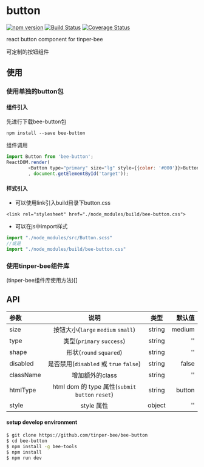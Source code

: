 # button

[![npm version](https://img.shields.io/npm/v/bee-button.svg)](https://www.npmjs.com/package/bee-button)
[![Build Status](https://img.shields.io/travis/tinper-bee/bee-button/master.svg)](https://travis-ci.org/tinper-bee/bee-button)
[![Coverage Status](https://coveralls.io/repos/github/tinper-bee/bee-button/badge.svg?branch=master)](https://coveralls.io/github/tinper-bee/bee-button?branch=master)

react button component for tinper-bee

可定制的按钮组件

## 使用

### 使用单独的button包
#### 组件引入
先进行下载bee-button包
```
npm install --save bee-button
```
组件调用
```js
import Button from 'bee-button';
ReactDOM.render(
        <Button type="primary" size="lg" style={{color: '#000'}}>Button</Button>
        , document.getElementById('target'));
```
#### 样式引入
- 可以使用link引入build目录下button.css
```
<link rel="stylesheet" href="./node_modules/build/bee-button.css">
```
- 可以在js中import样式
```js
import "./node_modules/src/Button.scss"
//或是
import "./node_modules/build/bee-button.css"
```

### 使用tinper-bee组件库
(tinper-bee组件库使用方法)[]




## API

|参数|说明|类型|默认值|
|:---|:----:|:---:|------:|
|size|按钮大小(`large` `medium` `small`)|string|medium|
|type|类型(`primary` `success`)|string|''|
|shape|形状(`round` `squared`)|string|''|
|disabled|是否禁用(`disabled` 或 `true` `false`)|string|false|
|className|增加额外的class|string|''|
|htmlType|html dom 的 type 属性(`submit` `button` `reset`)|string|button|
|style|style 属性|object|''|


#### setup develop environment

```sh
$ git clone https://github.com/tinper-bee/bee-button
$ cd bee-button
$ npm install -g bee-tools
$ npm install
$ npm run dev
```
